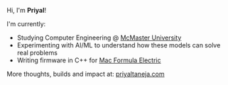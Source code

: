 Hi, I'm **Priyal**!

I'm currently:
- Studying Computer Engineering @ [McMaster University](https://www.eng.mcmaster.ca/ece/)
- Experimenting with AI/ML to understand how these models can solve real problems
- Writing firmware in C++ for [Mac Formula Electric](https://github.com/macformula/racecar)

More thoughts, builds and impact at: [priyaltaneja.com](https://priyaltaneja.com)

